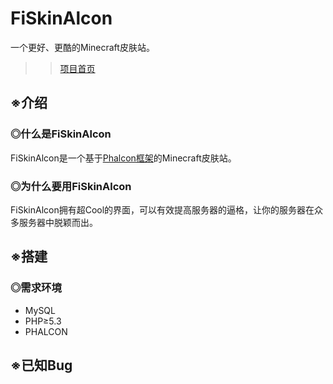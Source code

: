 # FiSkinAlcon

一个更好、更酷的Minecraft皮肤站。
>> [项目首页](http://fiskinalcon.lss233.tk)

## ※介绍

### ◎什么是FiSkinAlcon

FiSkinAlcon是一个基于[Phalcon框架](https://phalconphp.com/zh/)的Minecraft皮肤站。

### ◎为什么要用FiSkinAlcon

FiSkinAlcon拥有超Cool的界面，可以有效提高服务器的逼格，让你的服务器在众多服务器中脱颖而出。

## ※搭建

### ◎需求环境
  * MySQL
  * PHP≥5.3
  * PHALCON

## ※已知Bug

